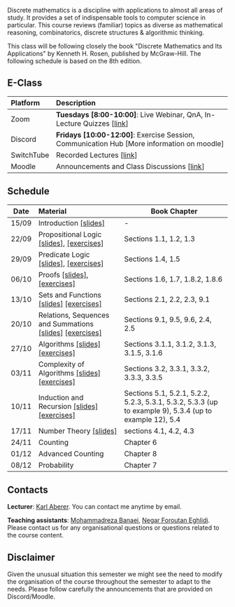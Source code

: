 Discrete mathematics is a discipline with applications to almost all areas of study. It provides a set of indispensable tools to computer science in particular. This course reviews (familiar) topics as diverse as mathematical reasoning, combinatorics, discrete structures & algorithmic thinking.

This class will be following closely the book "Discrete Mathematics and Its Applications" by Kenneth H. Rosen, published by McGraw-Hill. The following schedule is based on the 8th edition.


## E-Class

| Platform | Description  |
|:---------|:-----------|
Zoom | **Tuesdays [8:00-10:00]**: Live Webinar, QnA, In-Lecture Quizzes [[link](https://epfl.zoom.us/j/93750354361)] |
Discord |  **Fridays [10:00-12:00]**: Exercise Session, Communication Hub [More information on moodle] |
SwitchTube | Recorded Lectures [[link](https://tube.switch.ch/channels/355bebaa)]|
Moodle | Announcements and Class Discussions [[link](https://moodle.epfl.ch/course/view.php?id=16329)]|


## Schedule

| Date      |  Material                                                            | Book Chapter                              |
|:---------:|:---------------------------------------------------------------------|-------------------------------------------|
| 15/09     |  Introduction [[slides]][0p]                                         |        -                                  | 
| 22/09     |  Propositional Logic [[slides]][1p], [[exercises]][1e]               | Sections 1.1, 1.2, 1.3                    |
| 29/09     |  Predicate Logic [[slides]][2p], [[exercises]][2e]                   | Sections 1.4, 1.5                         |
| 06/10     |  Proofs [[slides]][3p], [[exercises]][3e]                            | Sections 1.6, 1.7, 1.8.2, 1.8.6           |
| 13/10     |  Sets and Functions  [[slides]][4p] [[exercises]][4e]                | Sections 2.1, 2.2, 2.3, 9.1               |
| 20/10     |  Relations, Sequences and Summations [[slides]][5p] [[exercises]][5e]| Sections 9.1, 9.5, 9.6, 2.4, 2.5          |   
| 27/10     |  Algorithms [[slides]][6p] [[exercises]][6e]                         | Sections 3.1.1, 3.1.2, 3.1.3, 3.1.5, 3.1.6|
| 03/11     |  Complexity of Algorithms [[slides]][7p] [[exercises]][7e]           | Sections 3.2, 3.3.1, 3.3.2, 3.3.3, 3.3.5  |
| 10/11     |  Induction and Recursion [[slides]][8p] [[exercises]][8e]            | Sections 5.1, 5.2.1, 5.2.2, 5.2.3, 5.3.1, 5.3.2, 5.3.3 (up to example 9), 5.3.4 (up to example 12), 5.4|
| 17/11     |  Number Theory [[slides]][9p]                                        | sections 4.1, 4.2, 4.3                    |
| 24/11     |  Counting                                                            | Chapter 6                                 |  
| 01/12     |  Advanced Counting                                                   | Chapter 8                                 |
| 08/12     |  Probability                                                         | Chapter 7                                 |


## Contacts

**Lecturer**: [Karl Aberer](http://lsir.epfl.ch/aberer).
You can contact me anytime by email.

**Teaching assistants**: [Mohammadreza Banaei](https://people.epfl.ch/mohammadreza.banaei), [Negar Foroutan Eghlidi](https://people.epfl.ch/negar.foroutan).
Please contact us for any organisational questions or questions related to the course content.

## Disclaimer

Given the unusual situation this semester we might see the need to modify the organisation of the course throughout the semester to adapt to the needs. Please follow carefully the announcements that are provided on Discord/Moodle.



[0p]: https://github.com/LSIR/AICC-I/blob/master/Lectures/Week%200
[1p]: https://github.com/LSIR/AICC-I/blob/master/Lectures/Week%201
[1e]: https://github.com/LSIR/AICC-I/blob/master/Exercises/Week%201
[2p]: https://github.com/LSIR/AICC-I/blob/master/Lectures/Week%202
[2e]: https://github.com/LSIR/AICC-I/blob/master/Exercises/Week%202
[3p]: https://github.com/LSIR/AICC-I/blob/master/Lectures/Week%203
[3e]: https://github.com/LSIR/AICC-I/blob/master/Exercises/Week%203
[4p]: https://github.com/LSIR/AICC-I/blob/master/Lectures/Week%204
[4e]: https://github.com/LSIR/AICC-I/blob/master/Exercises/Week%204
[5p]: https://github.com/LSIR/AICC-I/blob/master/Lectures/Week%205
[5e]: https://github.com/LSIR/AICC-I/blob/master/Exercises/Week%205
[6p]: https://github.com/LSIR/AICC-I/blob/master/Lectures/Week%206
[6e]: https://github.com/LSIR/AICC-I/blob/master/Exercises/Week%206
[7p]: https://github.com/LSIR/AICC-I/blob/master/Lectures/Week%207
[7e]: https://github.com/LSIR/AICC-I/blob/master/Exercises/Week%207
[8p]: https://github.com/LSIR/AICC-I/blob/master/Lectures/Week%208
[8e]: https://github.com/LSIR/AICC-I/blob/master/Exercises/Week%208
[9p]: https://github.com/LSIR/AICC-I/blob/master/Lectures/Week%209
[9e]: https://github.com/LSIR/AICC-I/blob/master/Exercises/Week%209
